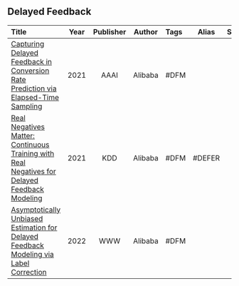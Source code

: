 ## Delayed Feedback

| Title                                                                                                                                                                                                                                              | Year | Publisher | Author  | Tags | Alias  | Score | IsRead | Notes | Remarks |
|:-------------------------------------------------------------------------------------------------------------------------------------------------------------------------------------------------------------------------------------------------- |:----:|:---------:|:-------:|:---- |:------:|:-----:|:------:| :-----: | ------------ |
| [Capturing Delayed Feedback in Conversion Rate Prediction via Elapsed-Time Sampling]([2021][Alibaba][ES-DFM]%20Capturing%20Delayed%20Feedback%20in%20Conversion%20Rate%20Prediction%20via%20Elapsed-Time%20Sampling.pdf)                           | 2021 |   AAAI    | Alibaba | #DFM |        |       |   N    |       |              |
| [Real Negatives Matter: Continuous Training with Real Negatives for Delayed Feedback Modeling]([2021][Alibaba][DEFER]%20Real%20Negatives%20Matter%20-%20Continuous%20Training%20with%20Real%20Negatives%20for%20Delayed%20Feedback%20Modeling.pdf) | 2021 |    KDD    | Alibaba | #DFM | #DEFER |       |   N    |       |              |
| [Asymptotically Unbiased Estimation for Delayed Feedback Modeling via Label Correction]([2022][Alibaba][DEFUSE]%20Asymptotically%20Unbiased%20Estimation%20for%20Delayed%20Feedback%20Modeling%20via%20Label%20Correction.pdf)                     | 2022 |    WWW    | Alibaba | #DFM |        |       |   N    |       |              |

